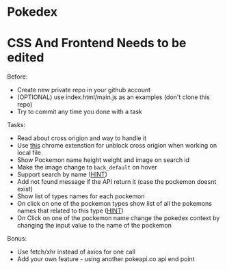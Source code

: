 # Pokedex


# CSS And Frontend Needs to be edited
Before:
* Create new private repo in your github account
* (OPTIONAL) use index.html/main.js as an examples (don't clone this repo)
* Try to commit any time you done with a task

Tasks:
* Read about cross origion and way to handle it
* Use [this](https://chrome.google.com/webstore/detail/cors-unblock/lfhmikememgdcahcdlaciloancbhjino?hl=en) chrome extenstion for unblock cross origion when working on local file 
* Show Pockemon name height weight and image on search id
* Make the image change to `back_default` on hover
* Support search by name ([HINT](https://pokeapi.co/docs/v2#pokemon))
* Add not found message if the API return it (case the pockemon doesnt exist)
* Show list of types names for each pockemon
* On click on one of the pockemon types show list of all the pokemons names that related to this type ([HINT](https://pokeapi.co/docs/v2#type:~:text=lines\)-,Type))
* On Click on one of the pockemon name change the pokedex context by changing the input value to the name of the pockemon

Bonus:
* Use fetch/xhr instead of axios for one call
* Add your own feature - using another pokeapi.co api end point 
